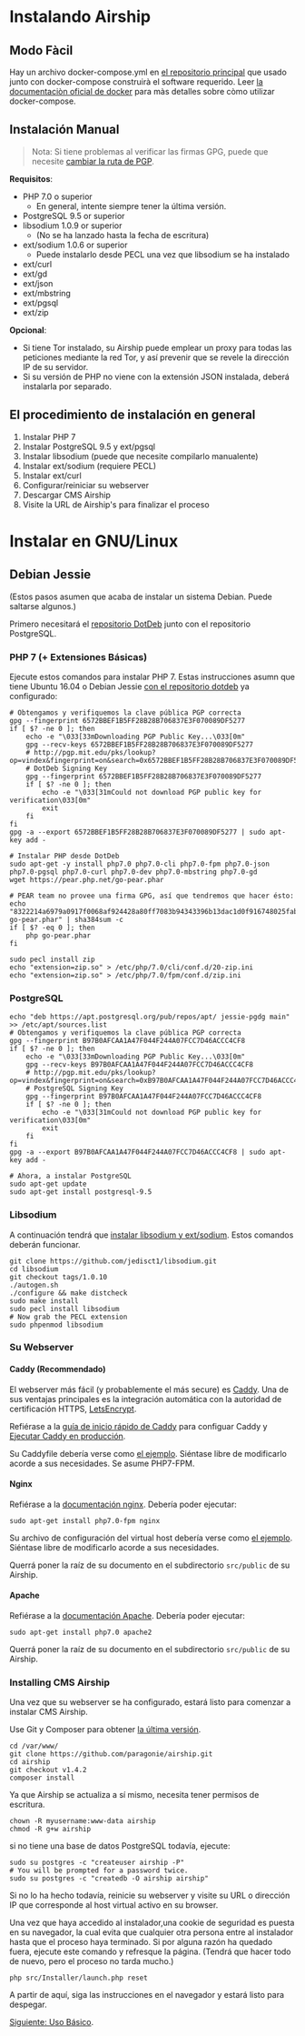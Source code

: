 # Instalando Airship

## Modo Fàcil

Hay un archivo docker-compose.yml en [el repositorio principal](https://github.com/paragonie/airship) que usado junto con
docker-compose construirà el software requerido. Leer [la documentaciòn oficial de docker](https://docs.docker.com/compose/overview/) para màs detalles sobre còmo utilizar docker-compose.

## Instalación Manual 

> Nota: Si tiene problemas al verificar las firmas GPG, puede que necesite
> [cambiar la ruta de PGP](http://jotham-city.com/blog/2015/02/14/verifying-gpg-signatures-for-makepkg/).

**Requisitos**:

* PHP 7.0 o superior
  * En general, intente siempre tener la última versión.
* PostgreSQL 9.5 or superior
* libsodium 1.0.9 or superior
  * (No se ha lanzado hasta la fecha de escritura)
* ext/sodium 1.0.6 or superior
  * Puede instalarlo desde PECL una vez que libsodium se ha instalado
* ext/curl
* ext/gd
* ext/json
* ext/mbstring
* ext/pgsql
* ext/zip

**Opcional**:

* Si tiene Tor instalado, su Airship puede emplear un proxy para todas las peticiones
  mediante la red Tor, y así prevenir que se revele la dirección IP de su
  servidor.
* Si su versión de PHP no viene con la extensión JSON instalada, deberá instalarla
  por separado.

## El procedimiento de instalación en general

1. Instalar PHP 7
2. Instalar PostgreSQL 9.5 y ext/pgsql
3. Instalar libsodium (puede que necesite compilarlo manualente)
4. Instalar ext/sodium (requiere PECL)
5. Instalar ext/curl
6. Configurar/reiniciar su webserver
7. Descargar CMS Airship
8. Visite la  URL de Airship's para finalizar el proceso

# Instalar en GNU/Linux

## Debian Jessie

(Estos pasos asumen que acaba de instalar un sistema Debian. Puede saltarse algunos.)

Primero necesitará el [repositorio DotDeb](https://www.dotdeb.org/instructions/) junto con el repositorio PostgreSQL.

### PHP 7 (+ Extensiones Básicas)

Ejecute estos comandos para instalar PHP 7. Estas instrucciones asumn que tiene Ubuntu 16.04 o Debian Jessie [con el repositorio dotdeb](https://www.dotdeb.org/instructions/) ya configurado:

    # Obtengamos y verifiquemos la clave pública PGP correcta
    gpg --fingerprint 6572BBEF1B5FF28B28B706837E3F070089DF5277
    if [ $? -ne 0 ]; then
        echo -e "\033[33mDownloading PGP Public Key...\033[0m"
        gpg --recv-keys 6572BBEF1B5FF28B28B706837E3F070089DF5277
        # http://pgp.mit.edu/pks/lookup?op=vindex&fingerprint=on&search=0x6572BBEF1B5FF28B28B706837E3F070089DF5277
        # DotDeb Signing Key 
        gpg --fingerprint 6572BBEF1B5FF28B28B706837E3F070089DF5277
        if [ $? -ne 0 ]; then
            echo -e "\033[31mCould not download PGP public key for verification\033[0m"
            exit
        fi
    fi
    gpg -a --export 6572BBEF1B5FF28B28B706837E3F070089DF5277 | sudo apt-key add -
    
    # Instalar PHP desde DotDeb
    sudo apt-get -y install php7.0 php7.0-cli php7.0-fpm php7.0-json php7.0-pgsql php7.0-curl php7.0-dev php7.0-mbstring php7.0-gd
    wget https://pear.php.net/go-pear.phar
    
    # PEAR team no provee una firma GPG, así que tendremos que hacer ésto:
    echo "8322214a6979a0917f0068af924428a80ff7083b94343396b13dac1d0f916748025fab72290af340d30633837222c277  go-pear.phar" | sha384sum -c
    if [ $? -eq 0 ]; then
        php go-pear.phar
    fi
    
    sudo pecl install zip
    echo "extension=zip.so" > /etc/php/7.0/cli/conf.d/20-zip.ini
    echo "extension=zip.so" > /etc/php/7.0/fpm/conf.d/zip.ini

### PostgreSQL

    echo "deb https://apt.postgresql.org/pub/repos/apt/ jessie-pgdg main" >> /etc/apt/sources.list
    # Obtengamos y verifiquemos la clave pública PGP correcta
    gpg --fingerprint B97B0AFCAA1A47F044F244A07FCC7D46ACCC4CF8
    if [ $? -ne 0 ]; then
        echo -e "\033[33mDownloading PGP Public Key...\033[0m"
        gpg --recv-keys B97B0AFCAA1A47F044F244A07FCC7D46ACCC4CF8
        # http://pgp.mit.edu/pks/lookup?op=vindex&fingerprint=on&search=0xB97B0AFCAA1A47F044F244A07FCC7D46ACCC4CF8
        # PostgreSQL Signing Key 
        gpg --fingerprint B97B0AFCAA1A47F044F244A07FCC7D46ACCC4CF8
        if [ $? -ne 0 ]; then
            echo -e "\033[31mCould not download PGP public key for verification\033[0m"
            exit
        fi
    fi
    gpg -a --export B97B0AFCAA1A47F044F244A07FCC7D46ACCC4CF8 | sudo apt-key add -
    
    # Ahora, a instalar PostgreSQL
    sudo apt-get update
    sudo apt-get install postgresql-9.5

### Libsodium

A continuación tendrá que [instalar libsodium y ext/sodium](https://paragonie.com/book/pecl-libsodium/read/00-intro.md#installing-libsodium).
Estos comandos deberán funcionar.

    git clone https://github.com/jedisct1/libsodium.git
    cd libsodium
    git checkout tags/1.0.10
    ./autogen.sh
    ./configure && make distcheck
    sudo make install
    sudo pecl install libsodium
    # Now grab the PECL extension
    sudo phpenmod libsodium

### Su Webserver

#### Caddy (Recommendado)

El webserver más fácil (y probablemente el más secure) es [Caddy](https://caddyserver.com).
Una de sus ventajas principales es la integración automática con la autoridad de certificación HTTPS,
[LetsEncrypt](https://letsencrypt.org).

Refiérase a la [guía de inicio rápido de Caddy](https://github.com/mholt/caddy#quick-start) para
configuar Caddy y [Ejecutar Caddy en producción](https://github.com/mholt/caddy#running-in-production).

Su Caddyfile debería verse como [el ejemplo](example-config/Caddyfile).
Siéntase libre de modificarlo acorde a sus necesidades. Se asume PHP7-FPM.

#### Nginx

Refiérase a la [documentación nginx](http://nginx.org/en/docs/install.html).
Debería poder ejecutar:

    sudo apt-get install php7.0-fpm nginx

Su archivo de configuración del virtual host debería verse como [el ejemplo](example-config/nginx.conf).
Siéntase libre de modificarlo acorde a sus necesidades.

Querrá poner la raíz de su documento en el subdirectorio `src/public`
de su Airship.

#### Apache

Refiérase a la [documentación Apache](https://httpd.apache.org/docs/current/install.html).
Debería poder ejecutar:

    sudo apt-get install php7.0 apache2

Querrá poner la raíz de su documento en el subdirectorio `src/public`
de su Airship.

### Installing CMS Airship

Una vez que su webserver se ha configurado, estará listo para comenzar a instalar
CMS Airship.

Use Git y Composer para obtener [la última versión](https://github.com/paragonie/airship/releases).

    cd /var/www/
    git clone https://github.com/paragonie/airship.git
    cd airship
    git checkout v1.4.2
    composer install

Ya que Airship se actualiza a sí mismo, necesita tener permisos de escritura.

    chown -R myusername:www-data airship
    chmod -R g+w airship

si no tiene una base de datos PostgreSQL todavía, ejecute:

    sudo su postgres -c "createuser airship -P"
    # You will be prompted for a password twice.
    sudo su postgres -c "createdb -O airship airship"

Si no lo ha hecho todavía, reinicie su webserver y visite su URL o dirección IP
que corresponde al host virtual activo en su browser.

Una vez que haya accedido al instalador,una cookie de seguridad es puesta en su navegador,
la cual evita que cualquier otra persona entre al instalador hasta que el proceso haya 
terminado. Si por alguna razón ha quedado fuera, ejecute este comando y refresque
la página. (Tendrá que hacer todo de nuevo, pero el proceso no tarda mucho.)

    php src/Installer/launch.php reset
    
A partir de aquí, siga las instrucciones en el navegador y estará
listo para despegar.

[Siguiente: Uso Básico](https://github.com/paragonie/airship-docs/tree/master/en-us/02-basic-usage).
